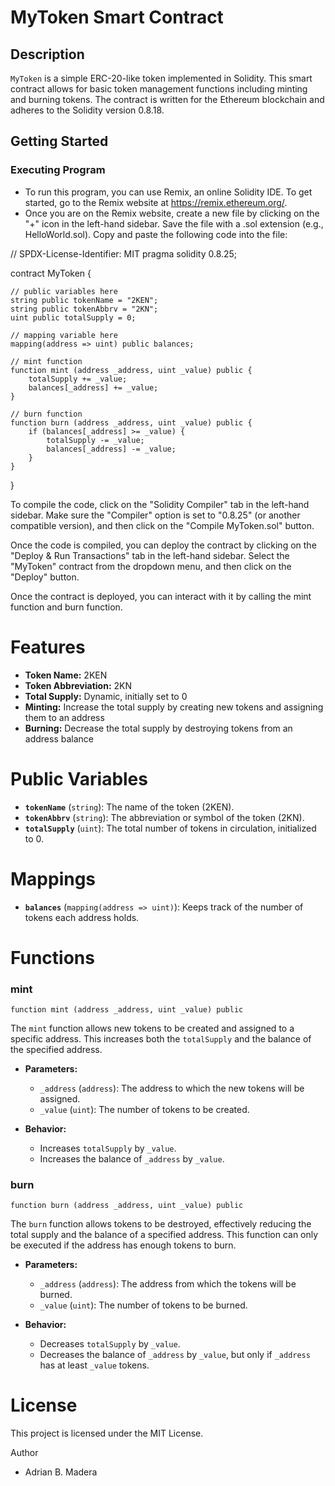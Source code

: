 # MyToken Smart Contract

## Description

`MyToken` is a simple ERC-20-like token implemented in Solidity. This smart contract allows for basic token management functions including minting and burning tokens. The contract is written for the Ethereum blockchain and adheres to the Solidity version 0.8.18.

## Getting Started

### Executing Program
* To run this program, you can use Remix, an online Solidity IDE. To get started, go to the Remix website at https://remix.ethereum.org/.
* Once you are on the Remix website, create a new file by clicking on the "+" icon in the left-hand sidebar. Save the file with a .sol extension (e.g., HelloWorld.sol). Copy and paste the following code into the file:

// SPDX-License-Identifier: MIT
pragma solidity 0.8.25;
 
contract MyToken {

    // public variables here
    string public tokenName = "2KEN";
    string public tokenAbbrv = "2KN";
    uint public totalSupply = 0;

    // mapping variable here
    mapping(address => uint) public balances;

    // mint function
    function mint (address _address, uint _value) public {
        totalSupply += _value;
        balances[_address] += _value;
    }

    // burn function
    function burn (address _address, uint _value) public {
        if (balances[_address] >= _value) {
            totalSupply -= _value;
            balances[_address] -= _value;
        }
    }

}

To compile the code, click on the "Solidity Compiler" tab in the left-hand sidebar. Make sure the "Compiler" option is set to "0.8.25" (or another compatible version), and then click on the "Compile MyToken.sol" button.

Once the code is compiled, you can deploy the contract by clicking on the "Deploy & Run Transactions" tab in the left-hand sidebar. Select the "MyToken" contract from the dropdown menu, and then click on the "Deploy" button.

Once the contract is deployed, you can interact with it by calling the mint function and burn function. 


# Features

- **Token Name:** 2KEN
- **Token Abbreviation:** 2KN
- **Total Supply:** Dynamic, initially set to 0
- **Minting:** Increase the total supply by creating new tokens and assigning them to an address
- **Burning:** Decrease the total supply by destroying tokens from an address balance

# Public Variables

- **`tokenName`** (`string`): The name of the token (2KEN).
- **`tokenAbbrv`** (`string`): The abbreviation or symbol of the token (2KN).
- **`totalSupply`** (`uint`): The total number of tokens in circulation, initialized to 0.

# Mappings

- **`balances`** (`mapping(address => uint)`): Keeps track of the number of tokens each address holds.

# Functions

### mint

```solidity
function mint (address _address, uint _value) public
```

The `mint` function allows new tokens to be created and assigned to a specific address. This increases both the `totalSupply` and the balance of the specified address.

- **Parameters:**
  - `_address` (`address`): The address to which the new tokens will be assigned.
  - `_value` (`uint`): The number of tokens to be created.

- **Behavior:**
  - Increases `totalSupply` by `_value`.
  - Increases the balance of `_address` by `_value`.

### burn

```solidity
function burn (address _address, uint _value) public
```

The `burn` function allows tokens to be destroyed, effectively reducing the total supply and the balance of a specified address. This function can only be executed if the address has enough tokens to burn.

- **Parameters:**
  - `_address` (`address`): The address from which the tokens will be burned.
  - `_value` (`uint`): The number of tokens to be burned.

- **Behavior:**
  - Decreases `totalSupply` by `_value`.
  - Decreases the balance of `_address` by `_value`, but only if `_address` has at least `_value` tokens.

# License

This project is licensed under the MIT License. 

Author
- Adrian B. Madera
